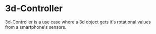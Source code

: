 # 3d-Controller
3d-Controller is a use case where a 3d object gets it's rotational values from a smartphone's sensors.
